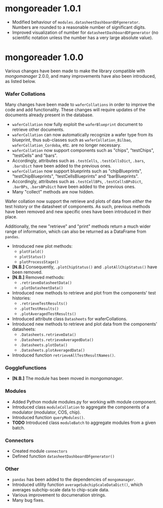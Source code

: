 # mongoreader 1.0.1

- Modified behaviour of `modules.datasheetDashboardDFgenerator`. Numbers are rounded to a reasonable
number of significant digits.
- Improved visualization of number for `datasheetDashboardDFgenerator` (no scientific notation unless the number has a very large absolute value).

# mongoreader 1.0.0

Various changes have been made to make the library compatible with _mongomanager_ 2.0.0, and many improvements have also been introduced, as listed below.

### Wafer Collations

Many changes have been made to `waferCollations` in order to improve the code and add functionality. These changes will require updates of the documents already present in the database.

- `waferCollation` now fully exploit the `waferBlueprint` document to retrieve other documents.
- `waferCollation` can now automatically recognize a wafer type from its blueprint, thus sub-classes
such as `waferCollation_Bilbao`, `waferCollation_Cordoba`, etc. are no longer necessary.
- `waferCollation` now support components such as "chips", "testChips", "testCells" and "bars".
- Accordingly, attributes such as `.testCells`, `.testCellsDict`, `.bars`, `.barsDict` have been added to the previous ones.
- `waferCollation` now support blueprints such as "chipBlueprints", "testChipBlueprints", "testCellsBlueprints" and "barBlueprints".
- Accordingly, attributes such as `.testCellBPs`, `.testCellsBPsDict`, `.barBPs`, `.barsBPsDict` have been added to the previous ones.
- Many "collect" methods are now hidden.

Wafer collation now support the retrieve and plots of data from _either_ the test history or the datasheet of components. As such, previous methods have been removed and new specific ones have been introduced in their place.

Additionally, the new "retrieve" and "print" methods return a much wider range of information, which can also be returned as a DataFrame from `pandas`.

- Introduced new plot methods:
    - `plotField()`
    - `plotStatus()`
    - `plotProcessStage()`
- **[N.B.]** Consequently, `.plotChipStatus()` and `.plotAllChipStatus()` have been removed.  
- **[N.B.]** Removed methods:
    - `.retrieveDatasheetData()`
    - `.plotDatasheetData()`
- Introduced new methods to retrieve and plot from the components' test histories:
    - `.retrieveTestResults()`
    - `.plotTestResults()`
    - `.plotAveragedTestResults()`
- Introduced attribute class `Datasheets` for waferCollations.
- Introduced new methods to retrieve and plot data from the components' datasheets:
    - `.Datasheets.retrieveData()`
    - `.Datasheets.retrieveAveragedData()`
    - `.Datasheets.plotData()`
    - `.Datasheets.plotAveragedData()`
- Introduced function `retrieveAllTestResultNames()`.


### GoggleFunctions
- **[N.B.]** The module has been moved in _mongomanager_.

### Modules
- Added Python module modules.py for working with module component.
- Introduced class `moduleCollation` to aggregate the components of a modulator (modulator, COS, chip).
- Introduced function `queryModules()`.
- **TODO** Introduced class `moduleBatch` to aggregate modules from a given batch.

### Connectors
- Created module `connectors`
- Defined function `datasheetDashboardDFgenerator()`

### Other
- `pandas` has been added to the dependencies of `mongomanager`.
- Introduced utility function `averageSubchipScaleDataDict()`, which averages subchip-scale data to chip-scale data.
- Various improvement to documenation strings.
- Many bug fixes.

